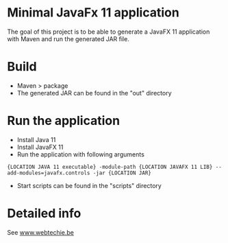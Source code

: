 # Minimal JavaFx 11 application
The goal of this project is to be able to generate a JavaFX 11 application with Maven and run the generated JAR file.

# Build
* Maven > package
* The generated JAR can be found in the "out" directory
    
# Run the application
* Install Java 11
* Install JavaFX 11
* Run the application with following arguments
~~~
{LOCATION JAVA 11 executable} -module-path {LOCATION JAVAFX 11 LIB} --add-modules=javafx.controls -jar {LOCATION JAR}
~~~
* Start scripts can be found in the "scripts" directory

# Detailed info
See www.webtechie.be